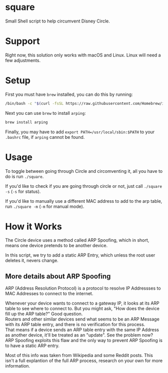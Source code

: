# square
Small Shell script to help circumvent Disney Circle.

# Support

Right now, this solution only works with macOS and Linux. Linux will need a few adjustments.

# Setup

First you must have `brew` installed, you can do this by running:

```sh
/bin/bash -c "$(curl -fsSL https://raw.githubusercontent.com/Homebrew/install/master/install.sh)"
```

Next you can use `brew` to install `arping`:

```sh
brew install arping
```

Finally, you may have to add `export PATH=/usr/local/sbin:$PATH` to your `.bashrc` file, if `arping` cannot be found.

# Usage

To toggle between going through Circle and circomventing it, all you have to do is run `./square`.

If you'd like to check if you are going through circle or not, just call `./square -s` (`-s` for status).

If you'd like to manually use a different MAC address to add to the arp table, run `./square -m` (`-m` for manual mode).

# How it Works

The Circle device uses a method called ARP Spoofing, which in short, means one device pretends to be another device.

In this script, we try to add a static ARP Entry, which unless the root user deletes it, nevers change.

## More details about ARP Spoofing

ARP (Address Resolution Protocol) is a protocol to resolve IP Addressses to MAC Addresses to connect to the internet.

Whenever your device wants to connect to a gateway IP, it looks at its ARP table to see where to connect to. But you might ask, "How does the device fill up the ARP table?" Good question. \
Routers and other similar devices send what seems to be an ARP Message with its ARP table entry, and there is no verification for this process. \
That means if a device sends an ARP table entry with the same IP Address as another device, it'll be treated as an "update". See the problem now? \
ARP Spoofing exploits this flaw and the only way to prevent ARP Spoofing is to have a static ARP entry.

Most of this info was taken from Wikipedia and some Reddit posts. This isn't a full explantion of the full ARP process, research on your own for more information.